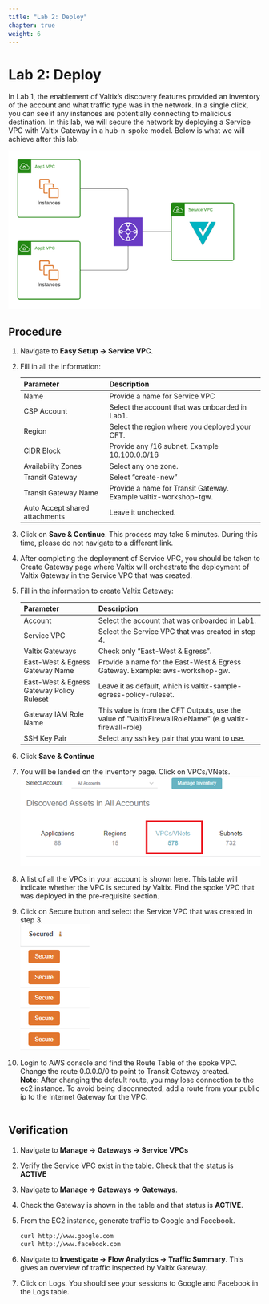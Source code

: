 ```yaml
---
title: "Lab 2: Deploy"
chapter: true
weight: 6
---
```


# Lab 2: Deploy

In Lab 1, the enablement of Valtix’s discovery features provided an inventory of the account and what traffic type was in the network. In a single click, you can see if any instances are potentially connecting to malicious destination.  In this lab, we will secure the network by deploying a Service VPC with Valtix Gateway in a hub-n-spoke model. Below is what we will achieve after this lab.

![Centralized_VPC](centralized_model.png)

## Procedure

1. Navigate to **Easy Setup -> Service VPC**.
2. Fill in all the information:

     Parameter | Description
     ----------|-------------
     Name| Provide a name for Service VPC
     CSP Account| Select the account that was onboarded in Lab1.
     Region| Select the region where you deployed your CFT. 
     CIDR Block| Provide any /16 subnet. Example 10.100.0.0/16
     Availability Zones|Select any one zone.
     Transit Gateway| Select “create-new”
     Transit Gateway Name|  Provide a name for Transit Gateway. Example valtix-workshop-tgw.
     Auto Accept shared attachments| Leave it unchecked.

3. Click on **Save & Continue**. This process may take 5 minutes. During this time, please do not navigate to a different link.
4. After completing the deployment of Service VPC, you should be taken to Create Gateway page where Valtix will orchestrate the deployment of Valtix Gateway in the Service VPC that was created.
5. Fill in the information to create Valtix Gateway:

     Parameter | Description
     ---------|-------------
     Account| Select the account that was onboarded in Lab1.
     Service VPC| Select the Service VPC that was created in step 4.
     Valtix Gateways| Check only “East-West & Egress”.
     East-West & Egress Gateway Name| Provide a name for the East-West & Egress Gateway. Example: aws-workshop-gw.
     East-West & Egress Gateway Policy Ruleset| Leave it as default, which is valtix-sample-egress-policy-ruleset.
     Gateway IAM Role Name| This value is from the CFT Outputs, use the value of "ValtixFirewallRoleName" (e.g valtix-firewall-role)
     SSH Key Pair| Select any ssh key pair that you want to use. 
     
6. Click **Save & Continue**
7. You will be landed on the inventory page. Click on VPCs/VNets. 
![VPC](Inventory_VPC.png)
8. A list of all the VPCs in your account is shown here. This table will indicate whether the VPC is secured by Valtix. Find the spoke VPC that was deployed in the pre-requisite section.
9. Click on Secure button and select the Service VPC that was created in step 3.<br>
![secure](secure.png) <br>
10. Login to AWS console and find the Route Table of the spoke VPC. Change the route 0.0.0.0/0 to point to Transit Gateway created.<br>
**Note:** After changing the default route, you may lose connection to the ec2 instance. To avoid being disconnected, add a route from your public ip to the Internet Gateway for the VPC.
<br><br>

## Verification 
1. Navigate to **Manage -> Gateways -> Service VPCs**
2. Verify the Service VPC exist in the table. Check that the status is **ACTIVE**
3. Navigate to **Manage -> Gateways -> Gateways**.
4. Check the Gateway is shown in the table and that status is **ACTIVE**.
5. From the EC2 instance, generate traffic to Google and Facebook.

    ```
    curl http://www.google.com
    curl http://www.facebook.com
    ```
    
6. Navigate to **Investigate -> Flow Analytics -> Traffic Summary**. This gives an overview of traffic inspected by Valtix Gateway.
7. Click on Logs. You should see your sessions to Google and Facebook in the Logs table.

